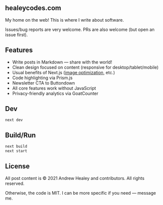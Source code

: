 ## healeycodes.com

My home on the web! This is where I write about software.

Issues/bug reports are very welcome. PRs are also welcome (but open an issue first).

## Features

- Write posts in Markdown — share with the world!
- Clean design focused on content (responsive for desktop/tablet/mobile)
- Usual benefits of Next.js ([image optimization](https://nextjs.org/docs/basic-features/image-optimization), etc.)
- Code highlighting via Prism.js
- Newsletter CTA to Buttondown
- All core features work without JavaScript
- Privacy-friendly analytics via GoatCounter

## Dev

```
next dev
```

## Build/Run

```bash
next build
next start
```

## License

All post content is © 2021 Andrew Healey and contributors. All rights reserved.

Otherwise, the code is MIT. I can be more specific if you need — message me.
